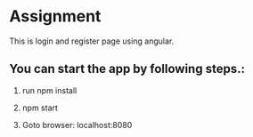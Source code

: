 # Assignment

This is login and register page using angular.

## You can start the app by following steps.:

1. run npm install

2. npm start

3. Goto browser: localhost:8080
